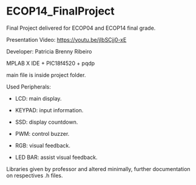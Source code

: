 # ECOP14_FinalProject
Final Project delivered for ECOP04 and ECOP14 final grade.

Presentation Video: https://youtu.be/jIbSCjj0-xE

Developer: Patricia Brenny Ribeiro 
  
MPLAB X IDE + PIC18f4520 + pqdp

main file is inside project folder.

Used Peripherals:

 - LCD: main display.

 - KEYPAD: input information.

 - SSD: display countdown.

 - PWM: control buzzer.

 - RGB: visual feedback.

 - LED BAR: assist visual feedback.

Libraries given by professor and altered minimally, further documentation on respectives .h files.
